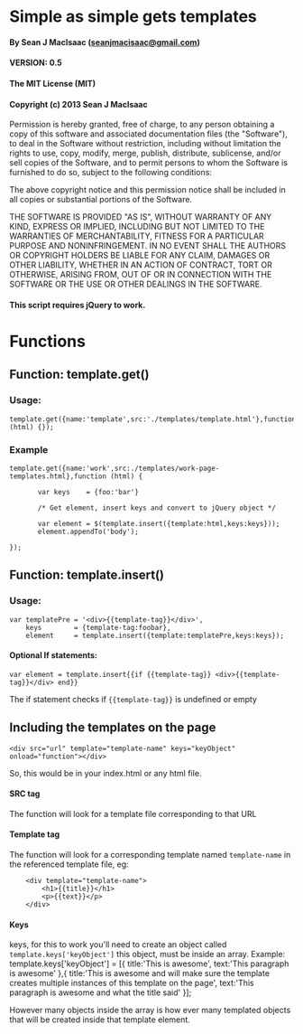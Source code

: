 # Simple as simple gets templates 
#### By Sean J MacIsaac (seanjmacisaac@gmail.com)
#### VERSION: 0.5

#### The MIT License (MIT)
#### Copyright (c) 2013 Sean J MacIsaac

Permission is hereby granted, free of charge, to any person obtaining a copy of this software 
and associated documentation files (the "Software"), to deal in the Software without restriction, 
including without limitation the rights to use, copy, modify, merge, publish, distribute, 
sublicense, and/or sell copies of the Software, and to permit persons to whom the Software is 
furnished to do so, subject to the following conditions:

The above copyright notice and this permission notice shall be included in all copies or 
substantial portions of the Software.

THE SOFTWARE IS PROVIDED "AS IS", WITHOUT WARRANTY OF ANY KIND, EXPRESS OR IMPLIED, INCLUDING 
BUT NOT LIMITED TO THE WARRANTIES OF MERCHANTABILITY, FITNESS FOR A PARTICULAR PURPOSE AND 
NONINFRINGEMENT. IN NO EVENT SHALL THE AUTHORS OR COPYRIGHT HOLDERS BE LIABLE FOR ANY CLAIM, 
DAMAGES OR OTHER LIABILITY, WHETHER IN AN ACTION OF CONTRACT, TORT OR OTHERWISE, ARISING FROM, 
OUT OF OR IN CONNECTION WITH THE SOFTWARE OR THE USE OR OTHER DEALINGS IN THE SOFTWARE. 

#### This script requires jQuery to work.

# Functions

## Function: template.get()

### Usage: 
    template.get({name:'template',src:'./templates/template.html'},function (html) {});

### Example
    template.get({name:'work',src:./templates/work-page-templates.html},function (html) {

           var keys    = {foo:'bar'}

           /* Get element, insert keys and convert to jQuery object */

           var element = $(template.insert({template:html,keys:keys}));
           element.appendTo('body');

    });

## Function: template.insert()

### Usage: 

    var templatePre = '<div>{{template-tag}}</div>',
        keys        = {template-tag:foobar},
        element     = template.insert({template:templatePre,keys:keys});

#### Optional If statements:
    var element = template.insert{{if {{template-tag}} <div>{{template-tag}}</div> end}}

The if statement checks if `{{template-tag}}` is undefined or empty

## Including the templates on the page
    <div src="url" template="template-name" keys="keyObject" onload="function"></div>
So, this would be in your index.html or any html file.
#### SRC tag
The function will look for a template file corresponding to that URL

#### Template tag
The function will look for a corresponding template named `template-name` in the referenced template file, eg:
        
        <div template="template-name">
            <h1>{{title}}</h1>
            <p>{{text}}</p>
        </div>
    
#### Keys
keys, for this to work you'll need to create an object called `template.keys['keyObject']` this object, must be inside an array. 
Example:
    template.keys['keyObject'] = [{
        title:'This is awesome',
        text:'This paragraph is awesome'
        },{
        title:'This is awesome and will make sure the template creates multiple instances of this template on the page',
        text:'This paragraph is awesome and what the title said'
        }];
        
However many objects inside the array is how ever many templated objects that will be created inside that template element.

